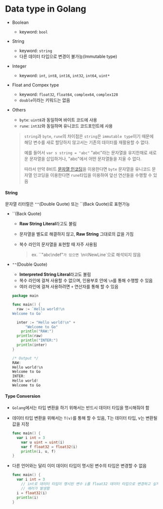 # Data type in Golang

- Boolean

  - keyword: `bool`

- String

  - keyword: `string`
  - 다른 데이터 타입으로 변경이 불가능(Immutable type)

- Integer

  - keyword: `int`, `int8`, `int16`, `int32`, `int64`, `uint*`

- Float and Compex type

  - keyword: `float32`, `float64`, `complex64`, `complex128`
  - `double`이라는 키워드는 없음

- Others

  - `byte`: `uint8`과 동일하며 바이트 코드에 사용
  - `rune`: `int32`와 동일하며 유니코드 코드포인트에 사용

  > `string`과 `byte`, `rune`의 차이점은 `string`은 `immutable type`이기 때문에 해당 변수를 새로 할당하지 않고서는 기존의 데이터를 재활용할 수 없다. 
  >
  > 예를 들어서  `var s string = "abc"`
  > "abc"라는 문자열을 유지한채로 새로운 문자열을 삽입하거나, "abc"에서 어떤 문자열들을 지울 수 없다.
  >
  > 따라서 만약 8비트 [문자열 인코딩](../../encoding.md)을 이용한다면 `byte` 문자열을 유니코드 문자열 인코딩을 이용한다면 `rune`타입을 이용하여 앞선 연산들을 수행할 수 있음

#### String

문자열 리터럴은 `""`(Double Quote) 또는 ``(Back Quote)로 표현가능

- ``(Back Quote)

  - **Raw String Literal**라고도 불림

  - 문자열을 별도로 해결하지 않고, **Raw String** 그대로의 값을 가짐

  - 복수 라인의 문자열을 표현할 때 자주 사용됨

    >  ex. ``"abc\ndef"`가 있으면 `\n` 이 `NewLine`으로 해석되지 않음

- `""`(Double Quote)

  - **Interpreted String Literal**라고도 불림
  - 복수 라인에 걸쳐 사용할 수 없으며, 인용부호 안에 `\n`를 통해 수행할 수 있음
  - 여러 라인에 걸쳐 사용하려면 `+` 연산자를 통해 할 수 있음

  ```go
  package main
  
  func main() {
  	raw := `Hello world!\n
  Welcome to Go`
  
  	inter := "Hello world!\n" +
  		"Welcome to Go"
      println("RAW:")
  	println(raw)
      println("INTER:")
  	println(inter)
  }
  
  /* Output */
  RAW:
  Hello world!\n
  Welcome to Go
  INTER:
  Hello world!
  Welcome to Go
  ```

#### Type Conversion

- `Golang`에서는 타입 변환을 하기 위해서는 반드시 데이터 타입을 명시해줘야 함

- 데이터 타입 변환을 위해서는 `T(v)`를 통해 할 수 있음, T는 데이터 타입, v는 변환될 값을 지정

  ```go
  func main() {
  	var i int = 3
      var u uint = uint(i)
      var f float32 = float32(i)
      println(i, u, f)
  }
  ```

- 다른 언어와는 달리 이미 데이터 타입이 명시된 변수의 타입은 변경할 수 없음

  ```go
  func main() {
  	var i int = 3
      // int로 데이터 타입이 명시된 변수 i를 float32 데이터 타입으로 변경하고 싶지만
      // 에러가 발생함
  	i = float32(i)
  	println(i)
  }
  ```

